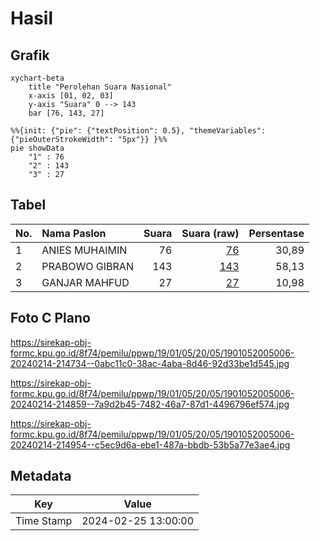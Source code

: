 # Hasil

## Grafik

```mermaid
xychart-beta
    title "Perolehan Suara Nasional"
    x-axis [01, 02, 03]
    y-axis "Suara" 0 --> 143
    bar [76, 143, 27]
```

```mermaid
%%{init: {"pie": {"textPosition": 0.5}, "themeVariables": {"pieOuterStrokeWidth": "5px"}} }%%
pie showData
    "1" : 76
    "2" : 143
    "3" : 27
```

## Tabel

| No. | Nama Paslon    | Suara | Suara (raw) | Persentase |
|:--- |:-------------- | -----:| -----------:| ----------:|
| 1   | ANIES MUHAIMIN | 76    | [76][p-1]   | 30,89      |
| 2   | PRABOWO GIBRAN | 143   | [143][p-2]  | 58,13      |
| 3   | GANJAR MAHFUD  | 27    | [27][p-3]   | 10,98      |


[p-1]: https://github.com/gigit-pemilu/pemilu-2024/blob/main/pilpres/hitung-suara/sub/19-kepulauan-bangka-belitung/sub/01-bangka/sub/05-pemali/sub/2005-pemali/sub/006-tps/sub/paslon-1.txt
[p-2]: https://github.com/gigit-pemilu/pemilu-2024/blob/main/pilpres/hitung-suara/sub/19-kepulauan-bangka-belitung/sub/01-bangka/sub/05-pemali/sub/2005-pemali/sub/006-tps/sub/paslon-2.txt
[p-3]: https://github.com/gigit-pemilu/pemilu-2024/blob/main/pilpres/hitung-suara/sub/19-kepulauan-bangka-belitung/sub/01-bangka/sub/05-pemali/sub/2005-pemali/sub/006-tps/sub/paslon-3.txt

## Foto C Plano

https://sirekap-obj-formc.kpu.go.id/8f74/pemilu/ppwp/19/01/05/20/05/1901052005006-20240214-214734--0abc11c0-38ac-4aba-8d46-92d33be1d545.jpg

https://sirekap-obj-formc.kpu.go.id/8f74/pemilu/ppwp/19/01/05/20/05/1901052005006-20240214-214859--7a9d2b45-7482-46a7-87d1-4496796ef574.jpg

https://sirekap-obj-formc.kpu.go.id/8f74/pemilu/ppwp/19/01/05/20/05/1901052005006-20240214-214954--c5ec9d6a-ebe1-487a-bbdb-53b5a77e3ae4.jpg


## Metadata

| Key        | Value               |
| ---------- | ------------------- |
| Time Stamp | 2024-02-25 13:00:00 |



